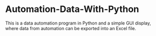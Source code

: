 # Automation-Data-With-Python
This is a data automation program in Python and a simple GUI display, where data from automation can be exported into an Excel file.
